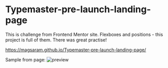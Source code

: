 # Typemaster-pre-launch-landing-page
This is challenge from Frontend Mentor site.
Flexboxes and positions - this project is full of them. There was great practise!

https://magsaram.github.io/Typemaster-pre-launch-landing-page/

Sample from page:
![preview](https://user-images.githubusercontent.com/123835498/222970557-44b81f97-e200-4bb4-af8c-1c3c22e3ecc3.jpg)
